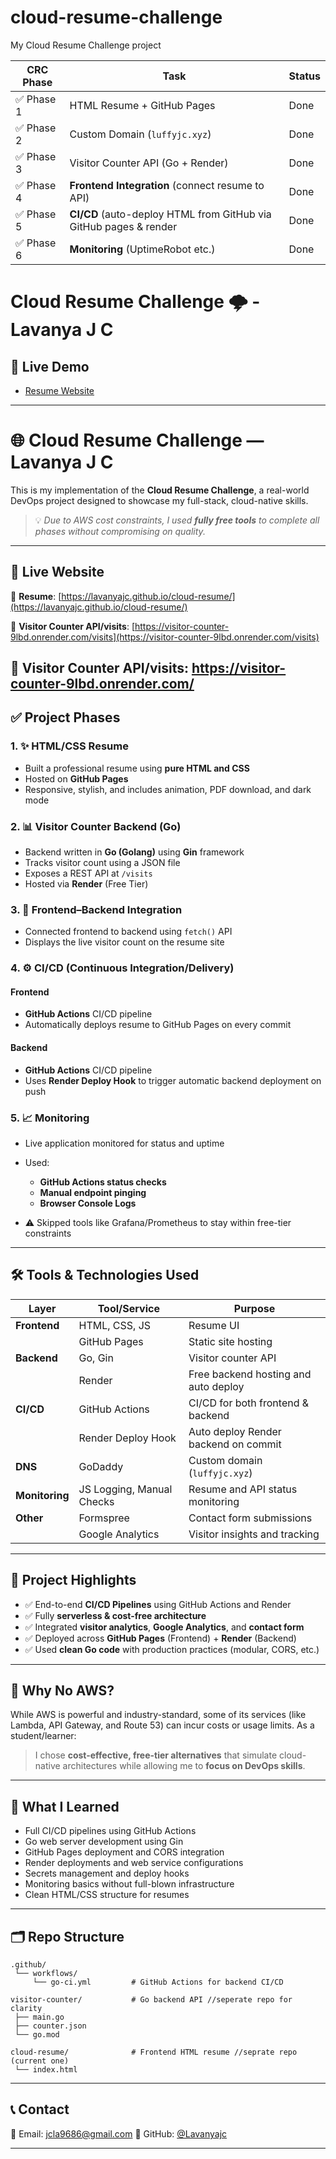 # cloud-resume-challenge
My Cloud Resume Challenge project

| CRC Phase  | Task                                                         | Status            |
| ---------- | -----------------------------------------------------------  | ----------------- |
| ✅ Phase 1  | HTML Resume + GitHub Pages                                  | Done              |
| ✅ Phase 2  | Custom Domain (`luffyjc.xyz`)                               | Done              |
| ✅ Phase 3  | Visitor Counter API (Go + Render)                           | Done              |
| ✅ Phase 4 | **Frontend Integration** (connect resume to API)             | Done              |
| ✅ Phase 5 | **CI/CD** (auto-deploy HTML from GitHub via GitHub pages & render   | Done         |
| ✅ Phase 6 | **Monitoring** (UptimeRobot etc.)            |     Done    |

# Cloud Resume Challenge 🌩️ - Lavanya J C

## 🔗 Live Demo
- [Resume Website](https://www.luffyjc.xyz)


---

# 🌐 Cloud Resume Challenge — Lavanya J C

This is my implementation of the **Cloud Resume Challenge**, a real-world DevOps project designed to showcase my full-stack, cloud-native skills.

> 💡 *Due to AWS cost constraints, I used **fully free tools** to complete all phases without compromising on quality.*

---

## 🚀 Live Website

📄 **Resume**: [https://lavanyajc.github.io/cloud-resume/](https://lavanyajc.github.io/cloud-resume/)

🔢 **Visitor Counter API/visits**: [https://visitor-counter-9lbd.onrender.com/visits](https://visitor-counter-9lbd.onrender.com/visits)

🔢 **Visitor Counter API/visits**: https://visitor-counter-9lbd.onrender.com/
---

## ✅ Project Phases

### 1. ✨ HTML/CSS Resume

* Built a professional resume using **pure HTML and CSS**
* Hosted on **GitHub Pages**
* Responsive, stylish, and includes animation, PDF download, and dark mode

### 2. 📊 Visitor Counter Backend (Go)

* Backend written in **Go (Golang)** using **Gin** framework
* Tracks visitor count using a JSON file
* Exposes a REST API at `/visits`
* Hosted via **Render** (Free Tier)

### 3. 🔄 Frontend–Backend Integration

* Connected frontend to backend using `fetch()` API
* Displays the live visitor count on the resume site

### 4. ⚙️ CI/CD (Continuous Integration/Delivery)

#### Frontend

* **GitHub Actions** CI/CD pipeline
* Automatically deploys resume to GitHub Pages on every commit

#### Backend

* **GitHub Actions** CI/CD pipeline
* Uses **Render Deploy Hook** to trigger automatic backend deployment on push

### 5. 📈 Monitoring

* Live application monitored for status and uptime
* Used:

  * **GitHub Actions status checks**
  * **Manual endpoint pinging**
  * **Browser Console Logs**
* ⚠️ Skipped tools like Grafana/Prometheus to stay within free-tier constraints

---

## 🛠️ Tools & Technologies Used

| Layer          | Tool/Service              | Purpose                              |
| -------------- | ------------------------- | ------------------------------------ |
| **Frontend**   | HTML, CSS, JS             | Resume UI                            |
|                | GitHub Pages              | Static site hosting                  |
| **Backend**    | Go, Gin                   | Visitor counter API                  |
|                | Render                    | Free backend hosting and auto deploy |
| **CI/CD**      | GitHub Actions            | CI/CD for both frontend & backend    |
|                | Render Deploy Hook        | Auto deploy Render backend on commit |
| **DNS**        | GoDaddy                   | Custom domain (`luffyjc.xyz`)        |
| **Monitoring** | JS Logging, Manual Checks | Resume and API status monitoring     |
| **Other**      | Formspree                 | Contact form submissions             |
|                | Google Analytics          | Visitor insights and tracking        |

---

## 🧾 Project Highlights

* ✅ End-to-end **CI/CD Pipelines** using GitHub Actions and Render
* ✅ Fully **serverless & cost-free architecture**
* ✅ Integrated **visitor analytics**, **Google Analytics**, and **contact form**
* ✅ Deployed across **GitHub Pages** (Frontend) + **Render** (Backend)
* ✅ Used **clean Go code** with production practices (modular, CORS, etc.)

---

## 💸 Why No AWS?

While AWS is powerful and industry-standard, some of its services (like Lambda, API Gateway, and Route 53) can incur costs or usage limits. As a student/learner:

> I chose **cost-effective, free-tier alternatives** that simulate cloud-native architectures while allowing me to **focus on DevOps skills**.

---

## 🧠 What I Learned

* Full CI/CD pipelines using GitHub Actions
* Go web server development using Gin
* GitHub Pages deployment and CORS integration
* Render deployments and web service configurations
* Secrets management and deploy hooks
* Monitoring basics without full-blown infrastructure
* Clean HTML/CSS structure for resumes

---

## 🗂 Repo Structure

```
.github/
 └── workflows/
     └── go-ci.yml         # GitHub Actions for backend CI/CD

visitor-counter/           # Go backend API //seperate repo for clarity
 ├── main.go
 ├── counter.json
 └── go.mod

cloud-resume/              # Frontend HTML resume //seprate repo (current one)
 └── index.html
```

---

## 📞 Contact

📧 Email: [jcla9686@gmail.com](mailto:jcla9686@gmail.com)
🔗 GitHub: [@Lavanyajc](https://github.com/Lavanyajc)

---

